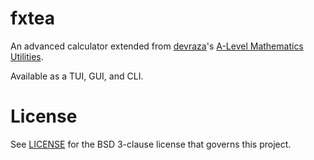 # fxtea
An advanced calculator extended from [devraza](https://git.devraza.giize.com/devraza)'s
[A-Level Mathematics Utilities](https://git.devraza.giize.com/devraza/omniputation).

Available as a TUI, GUI, and CLI.

# License
See [LICENSE](./LICENSE) for the BSD 3-clause license that governs this project.
